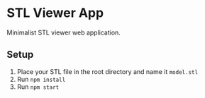 # STL Viewer App

Minimalist STL viewer web application.

## Setup
1. Place your STL file in the root directory and name it `model.stl`
2. Run `npm install`
3. Run `npm start`